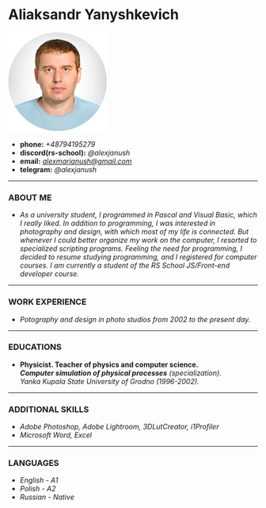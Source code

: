 # **Aliaksandr Yanyshkevich**   

![avatar](/img/avatar.png)   

- **phone:** *+48794195279*
- **discord(rs-school):** *@alexjanush*
- **email:** *alexmarianush@gmail.com*
- **telegram:** *@alexjanush*   

---  

### ABOUT ME   

- *As a university student, I programmed in Pascal and Visual Basic, which I really liked. In addition to programming, I was interested in photography and design, with which most of my life is connected. But whenever I could better organize my work on the computer, I resorted to specialized scripting programs. Feeling the need for programming, I decided to resume studying programming, and I registered for computer courses. I am currently a student of the RS School JS/Front-end developer course.*   

---  

### WORK EXPERIENCE   

- *Potography and design in photo studios from 2002 to the present day.*   

---   

### EDUCATIONS   

- **Physicist. Teacher of physics and computer science.**  
***Computer simulation of physical processes*** *(specialization).*  
*Yanka Kupala State University of Grodno (1996-2002).*   

---  

### ADDITIONAL SKILLS   

- *Adobe Photoshop, Adobe Lightroom, 3DLutCreator, i1Profiler*
- *Microsoft Word, Excel*   

---   

### LANGUAGES   

- *English - A1*
- *Polish - A2*
- *Russian - Native*